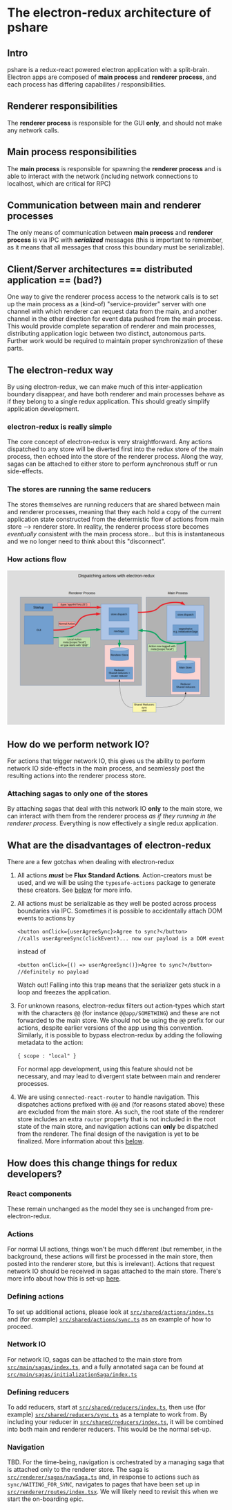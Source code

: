 # The electron-redux architecture of pshare

## Intro

pshare is a redux-react powered electron application with a split-brain. Electron apps are composed of **main process** and **renderer process**, and each process has differing capabilites / responsibilities.

## Renderer responsibilities

The **renderer process** is responsible for the GUI **only**, and should not make any network calls.

## Main process responsibilities

The **main process** is responsible for spawning the **renderer process** and is able to interact with the network (including network connections to localhost, which are critical for RPC)

## Communication between main and renderer processes

The only means of communication between **main process** and **renderer process** is via IPC with ***serialized*** messages (this is important to remember, as it means that all messages that cross this boundary must be serializable).

## Client/Server architectures == distributed application == (bad?)

One way to give the renderer process access to the network calls is to set up the main process as a (kind-of) "service-provider" server with one channel with which renderer can request data from the main, and another channel in the other direction for event data pushed from the main process. This would provide complete separation of renderer and main processes, distributing application logic between two distinct, autonomous parts. Further work would be required to maintain proper synchronization of these parts.

## The electron-redux way

By using electron-redux, we can make much of this inter-application boundary disappear, and have both renderer and main processes behave as if they belong to a single redux application. This should greatly simplify application development.

### electron-redux is really simple

The core concept of electron-redux is very straightforward. Any actions dispatched to any store will be diverted first into the redux store of the main process, then echoed into the store of the renderer process. Along the way, sagas can be attached to either store to perform aynchronous stuff or run side-effects.

### The stores are running the same reducers

The stores themselves are running reducers that are shared between main and renderer processes, meaning that they each hold a copy of the current application state constructed from the determistic flow of actions from main store --> renderer store. In reality, the renderer process store becomes *eventually* consistent with the main process store... but this is instantaneous and we no longer need to think about this "disconnect".

### How actions flow

![electron-redux actions](electron-redux-actions/electron-redux-actions.png)

## How do we perform network IO?

For actions that trigger network IO, this gives us the ability to perform network IO side-effects in the main process, and seamlessly post the resulting actions into the renderer process store. 

### Attaching sagas to only one of the stores

By attaching sagas that deal with this network IO **only** to the main store, we can interact with them from the renderer process *as if they running in the renderer process*. Everything is now effectively a single redux application.

## What are the disadvantages of electron-redux

There are a few gotchas when dealing with electron-redux

1. All actions ***must*** be **Flux Standard Actions**. Action-creators must be used, and we will be using the `typesafe-actions` package to generate these creators. See [below](#defining-actions) for more info. 
   
2. All actions must be serializable as they well be posted across process boundaries via IPC. Sometimes it is possible to accidentally attach DOM events to actions by

       <button onClick={userAgreeSync}>Agree to sync?</button>
       //calls userAgreeSync(clickEvent)... now our payload is a DOM event

   instead of

       <button onClick={() => userAgreeSync()}>Agree to sync?</button>
       //definitely no payload

   Watch out! Falling into this trap means that the serializer gets stuck in a loop and freezes the application.

3. For unknown reasons, electron-redux filters out action-types which start with the characters `@@` (for instance `@@app/SOMETHING`) and these are not forwarded to the main store. We should not be using the `@@` prefix for our actions, despite earlier versions of the app using this convention. Similarly, it is possible to bypass electron-redux by adding the following metadata to the action:

       { scope : "local" }

   For normal app development, using this feature should not be necessary, and may lead to divergent state between main and renderer processes.

4. We are using `connected-react-router` to handle navigation. This dispatches actions prefixed with `@@` and (for reasons stated above) these are excluded from the main store. As such, the root state of the renderer store includes an extra `router` property that is not included in the root state of the main store, and navigation actions can **only** be dispatched from the renderer. The final design of the navigation is yet to be finalized. More information about this [below](#navigation).

## How does this change things for redux developers?

### React components

These remain unchanged as the model they see is unchanged from pre-electron-redux.

### Actions

For normal UI actions, things won't be much different (but remember, in the background, these actions will first be processed in the main store, then posted into the renderer store, but this is irrelevant). Actions that request network IO should be received in sagas attached to the main store. There's more info about how this is set-up [here](#network-io).

### Defining actions

To set up additional actions, please look at [`src/shared/actions/index.ts`](../src/shared/actions/index.ts) and (for example) [`src/shared/actions/sync.ts`](../src/shared/actions/sync.ts) as an example of how to proceed.

### Network IO

For network IO, sagas can be attached to the main store from [`src/main/sagas/index.ts`](../src/main/sagas/index.ts), and a fully annotated saga can be found at [`src/main/sagas/initializationSaga/index.ts`](../src/main/sagas/initializationSaga/index.ts)

### Defining reducers

To add reducers, start at [`src/shared/reducers/index.ts`](../src/shared/reducers/index.ts), then use (for example) [`src/shared/reducers/sync.ts`](../src/shared/reducers/sync.ts) as a template to work from. By including your reducer in [`src/shared/reducers/index.ts`](../src/shared/reducers/index.ts), it will be combined into both main and renderer reducers. This would be the normal set-up.

### Navigation

TBD. For the time-being, navigation is orchestrated by a managing saga that is attached only to the renderer store. The saga is [`src/renderer/sagas/navSaga.ts`](../src/renderer/sagas/navSaga.ts) and, in response to actions such as `sync/WAITING_FOR_SYNC`, navigates to pages that have been set up in [`src/renderer/routes/index.tsx`](../src/renderer/routes/index.tsx). We will likely need to revisit this when we start the on-boarding epic.

